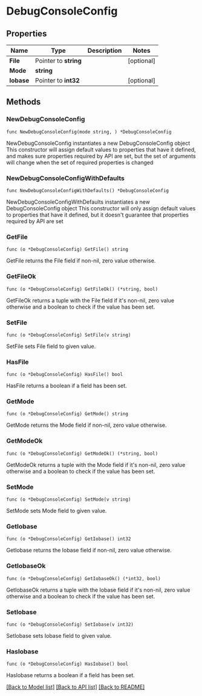 # DebugConsoleConfig

## Properties

Name | Type | Description | Notes
------------ | ------------- | ------------- | -------------
**File** | Pointer to **string** |  | [optional] 
**Mode** | **string** |  | 
**Iobase** | Pointer to **int32** |  | [optional] 

## Methods

### NewDebugConsoleConfig

`func NewDebugConsoleConfig(mode string, ) *DebugConsoleConfig`

NewDebugConsoleConfig instantiates a new DebugConsoleConfig object
This constructor will assign default values to properties that have it defined,
and makes sure properties required by API are set, but the set of arguments
will change when the set of required properties is changed

### NewDebugConsoleConfigWithDefaults

`func NewDebugConsoleConfigWithDefaults() *DebugConsoleConfig`

NewDebugConsoleConfigWithDefaults instantiates a new DebugConsoleConfig object
This constructor will only assign default values to properties that have it defined,
but it doesn't guarantee that properties required by API are set

### GetFile

`func (o *DebugConsoleConfig) GetFile() string`

GetFile returns the File field if non-nil, zero value otherwise.

### GetFileOk

`func (o *DebugConsoleConfig) GetFileOk() (*string, bool)`

GetFileOk returns a tuple with the File field if it's non-nil, zero value otherwise
and a boolean to check if the value has been set.

### SetFile

`func (o *DebugConsoleConfig) SetFile(v string)`

SetFile sets File field to given value.

### HasFile

`func (o *DebugConsoleConfig) HasFile() bool`

HasFile returns a boolean if a field has been set.

### GetMode

`func (o *DebugConsoleConfig) GetMode() string`

GetMode returns the Mode field if non-nil, zero value otherwise.

### GetModeOk

`func (o *DebugConsoleConfig) GetModeOk() (*string, bool)`

GetModeOk returns a tuple with the Mode field if it's non-nil, zero value otherwise
and a boolean to check if the value has been set.

### SetMode

`func (o *DebugConsoleConfig) SetMode(v string)`

SetMode sets Mode field to given value.


### GetIobase

`func (o *DebugConsoleConfig) GetIobase() int32`

GetIobase returns the Iobase field if non-nil, zero value otherwise.

### GetIobaseOk

`func (o *DebugConsoleConfig) GetIobaseOk() (*int32, bool)`

GetIobaseOk returns a tuple with the Iobase field if it's non-nil, zero value otherwise
and a boolean to check if the value has been set.

### SetIobase

`func (o *DebugConsoleConfig) SetIobase(v int32)`

SetIobase sets Iobase field to given value.

### HasIobase

`func (o *DebugConsoleConfig) HasIobase() bool`

HasIobase returns a boolean if a field has been set.


[[Back to Model list]](../README.md#documentation-for-models) [[Back to API list]](../README.md#documentation-for-api-endpoints) [[Back to README]](../README.md)


